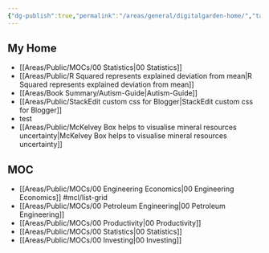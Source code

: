 ```yaml
---
{"dg-publish":true,"permalink":"/areas/general/digitalgarden-home/","tags":["gardenEntry"]}
---
```



## My Home
- [[Areas/Public/MOCs/00 Statistics\|00 Statistics]]
- [[Areas/Public/R Squared represents explained deviation from mean\|R Squared represents explained deviation from mean]]
- [[Areas/Book Summary/Autism-Guide\|Autism-Guide]]
- [[Areas/Public/StackEdit custom css for Blogger\|StackEdit custom css for Blogger]]
- test
- [[Areas/Public/McKelvey Box helps to visualise mineral resources uncertainty\|McKelvey Box helps to visualise mineral resources uncertainty]]

## MOC
- [[Areas/Public/MOCs/00 Engineering Economics\|00 Engineering Economics]] #mcl/list-grid 
- [[Areas/Public/MOCs/00 Petroleum Engineering\|00 Petroleum Engineering]]
- [[Areas/Public/MOCs/00 Productivity\|00 Productivity]]
- [[Areas/Public/MOCs/00 Statistics\|00 Statistics]]
- [[Areas/Public/MOCs/00 Investing\|00 Investing]]